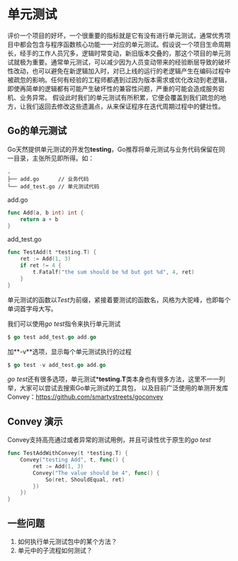 # 单元测试

评价一个项目的好坏，一个很重要的指标就是它有没有进行单元测试，通常优秀项目中都会包含与程序函数核心功能一一对应的单元测试。假设说一个项目生命周期长，经手的工作人员冗多，逻辑时常变动，新旧版本交叠的，那这个项目的单元测试就极为重要。通常单元测试，可以减少因为人员变动带来的经验断层导致的破坏性改动，也可以避免在新逻辑加入时，对已上线的运行的老逻辑产生在编码过程中被疏忽的影响。任何有经验的工程师都遇到过因为版本需求或优化改动到老逻辑，即使再简单的逻辑都有可能产生破坏性的兼容性问题，严重的可能会造成服务宕机、业务异常。 假设此时我们的单元测试有所积累，它便会覆盖到我们疏忽的地方，让我们返回去修改这些遗漏点，从来保证程序在迭代周期过程中的健壮性。

## Go的单元测试

Go天然提供单元测试的开发包**testing**，Go推荐将单元测试与业务代码保留在同一目录，主张所见即所得。如：

```text
.
├── add.go      // 业务代码
└── add_test.go // 单元测试代码
```

add.go
```go
func Add(a, b int) int {    
    return a + b
}
```

add_test.go
```go
func TestAdd(t *testing.T) {
    ret := Add(1, 3)
    if ret != 4 {
        t.Fatalf("the sum should be %d but got %d", 4, ret)
    }
}
```

单元测试的函数以*Test*为前缀，紧接着要测试的函数名，风格为大驼峰，也即每个单词首字母大写。

我们可以使用*go test*指令来执行单元测试

```go
$ go test add_test.go add.go
```

加**-v**选项，显示每个单元测试执行的过程

```go
$ go test -v add_test.go add.go
```

*go test*还有很多选项，单元测试***testing.T**类本身也有很多方法，这里不一一列举，大家可以尝试去搜索Go单元测试的工具包，
以及目前广泛使用的单测开发库Convey：https://github.com/smartystreets/goconvey

## Convey 演示

Convey支持高亮通过或者异常的测试用例，并且可读性优于原生的*go test*

```go
func TestAddWithConvey(t *testing.T) {
	Convey("testing Add", t, func() {
		ret := Add(1, 3)
		Convey("The value should be 4", func() {
			So(ret, ShouldEqual, ret)
		})
	})
}
```

## 一些问题

1. 如何执行单元测试包中的某个方法？
2. 单元中的子流程如何测试？
